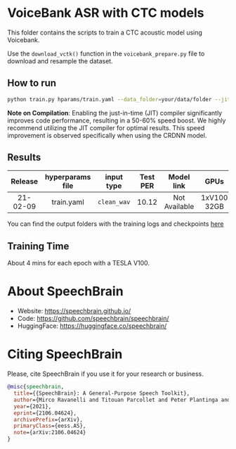 # VoiceBank ASR with CTC models

This folder contains the scripts to train a CTC acoustic model using Voicebank.

Use the `download_vctk()` function in the `voicebank_prepare.py` file to
download and resample the dataset.

## How to run

```bash
python train.py hparams/train.yaml --data_folder=your/data/folder --jit
```

**Note on Compilation**:
Enabling the just-in-time (JIT) compiler significantly improves code performance, resulting in a 50-60% speed boost. We highly recommend utilizing the JIT compiler for optimal results.
This speed improvement is observed specifically when using the CRDNN model.

## Results

| Release  | hyperparams file | input type  | Test PER | Model link    | GPUs        |
|:--------:|:----------------:|:-----------:|:--------:|:-------------:|:-----------:|
| 21-02-09 | train.yaml       | `clean_wav` | 10.12    | Not Available | 1xV100 32GB |

You can find the output folders with the training logs and checkpoints [here](https://www.dropbox.com/sh/w4j0auezgmmo005/AAAjKcoJMdLDp0Pqe3m7CLVaa?dl=0)

## Training Time

About 4 mins for each epoch with a TESLA V100.

# **About SpeechBrain**
- Website: https://speechbrain.github.io/
- Code: https://github.com/speechbrain/speechbrain/
- HuggingFace: https://huggingface.co/speechbrain/


# **Citing SpeechBrain**
Please, cite SpeechBrain if you use it for your research or business.

```bibtex
@misc{speechbrain,
  title={{SpeechBrain}: A General-Purpose Speech Toolkit},
  author={Mirco Ravanelli and Titouan Parcollet and Peter Plantinga and Aku Rouhe and Samuele Cornell and Loren Lugosch and Cem Subakan and Nauman Dawalatabad and Abdelwahab Heba and Jianyuan Zhong and Ju-Chieh Chou and Sung-Lin Yeh and Szu-Wei Fu and Chien-Feng Liao and Elena Rastorgueva and François Grondin and William Aris and Hwidong Na and Yan Gao and Renato De Mori and Yoshua Bengio},
  year={2021},
  eprint={2106.04624},
  archivePrefix={arXiv},
  primaryClass={eess.AS},
  note={arXiv:2106.04624}
}
```
